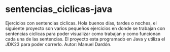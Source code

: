 # sentencias_ciclicas-java
Ejercicios con sentencias ciclicas.
Hola buenos días, tardes o noches, el siguiente proyecto son varios pequeños ejercicios en donde se trabajan con sentencias ciclicas para poder visualizar como trabajan y como funcionan cada una de las sentencias.
El proyecto esta programado en Java y utiliza el JDK23 para poder correrlo. 
Autor: Manuel Dardón.
